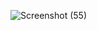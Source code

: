 ![Screenshot (55)](https://github.com/user-attachments/assets/4c7ebeb1-32cd-4046-9815-9d18ae35b026)

